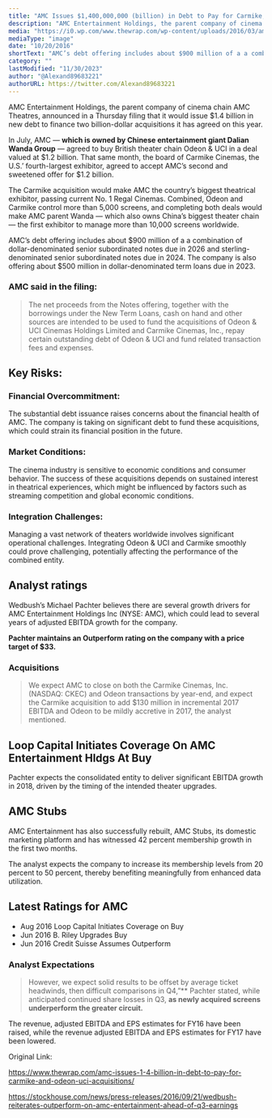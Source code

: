 ```yaml
---
title: "AMC Issues $1,400,000,000 (billion) in Debt to Pay for Carmike, Odeon Acquisitions"
description: "AMC Entertainment Holdings, the parent company of cinema chain AMC Theatres, announced in a Thursday filing that it would issue $1.4 billion in new debt to finance two billion-dollar acquisitions it has agreed on this year."
media: "https://i0.wp.com/www.thewrap.com/wp-content/uploads/2016/03/amc-theatres.jpg?w=617&ssl=1"
mediaType: "image"
date: "10/20/2016"
shortText: "AMC’s debt offering includes about $900 million of a a combination of dollar-denominated senior subordinated notes due in 2026 and sterling-denominated senior subordinated notes due in 2024. The company is also offering about $500 million in dollar-denominated term loans due in 2023.he acquisitions aim to position Wanda, the chinese parent company of AMC, as the first exhibitor to manage over 10,000 screens globally."
category: ""
lastModified: "11/30/2023"
author: "@Alexand89683221"
authorURL: https://twitter.com/Alexand89683221
---
```


AMC Entertainment Holdings, the parent company of cinema chain AMC Theatres, announced in a Thursday filing that it would issue $1.4 billion in new debt to finance two billion-dollar acquisitions it has agreed on this year.

In July, AMC — **which is owned by Chinese entertainment giant Dalian Wanda Group** — agreed to buy British theater chain Odeon & UCI in a deal valued at $1.2 billion. That same month, the board of Carmike Cinemas, the U.S.’ fourth-largest exhibitor, agreed to accept AMC’s second and sweetened offer for $1.2 billion.

The Carmike acquisition would make AMC the country’s biggest theatrical exhibitor, passing current No. 1 Regal Cinemas. Combined, Odeon and Carmike control more than 5,000 screens, and completing both deals would make AMC parent Wanda — which also owns China’s biggest theater chain — the first exhibitor to manage more than 10,000 screens worldwide.

AMC’s debt offering includes about $900 million of a a combination of dollar-denominated senior subordinated notes due in 2026 and sterling-denominated senior subordinated notes due in 2024. The company is also offering about $500 million in dollar-denominated term loans due in 2023.

### AMC said in the filing:

>The net proceeds from the Notes offering, together with the borrowings under the New Term Loans, cash on hand and other sources are intended to be used to fund the acquisitions of Odeon & UCI Cinemas Holdings Limited and Carmike Cinemas, Inc., repay certain outstanding debt of Odeon & UCI and fund related transaction fees and expenses.

## Key Risks:

### Financial Overcommitment: 

The substantial debt issuance raises concerns about the financial health of AMC. The company is taking on significant debt to fund these acquisitions, which could strain its financial position in the future.

### Market Conditions: 

The cinema industry is sensitive to economic conditions and consumer behavior. The success of these acquisitions depends on sustained interest in theatrical experiences, which might be influenced by factors such as streaming competition and global economic conditions.

### Integration Challenges: 

Managing a vast network of theaters worldwide involves significant operational challenges. Integrating Odeon & UCI and Carmike smoothly could prove challenging, potentially affecting the performance of the combined entity.

## Analyst ratings

Wedbush’s Michael Pachter believes there are several growth drivers for AMC Entertainment Holdings Inc (NYSE: AMC), which could lead to several years of adjusted EBITDA growth for the company.

**Pachter maintains an Outperform rating on the company with a price target of $33.**

### Acquisitions

>We expect AMC to close on both the Carmike Cinemas, Inc. (NASDAQ: CKEC) and Odeon transactions by year-end, and expect the Carmike acquisition to add $130 million in incremental 2017 EBITDA and Odeon to be mildly accretive in 2017, the analyst mentioned.

## Loop Capital Initiates Coverage On AMC Entertainment Hldgs At Buy

Pachter expects the consolidated entity to deliver significant EBITDA growth in 2018, driven by the timing of the intended theater upgrades.

## AMC Stubs

AMC Entertainment has also successfully rebuilt, AMC Stubs, its domestic marketing platform and has witnessed 42 percent membership growth in the first two months.

The analyst expects the company to increase its membership levels from 20 percent to 50 percent, thereby benefiting meaningfully from enhanced data utilization.

## Latest Ratings for AMC

- Aug 2016	Loop Capital	Initiates   Coverage on	Buy
- Jun 2016	B. Riley	    Upgrades		        Buy
- Jun 2016	Credit Suisse	Assumes		            Outperform

### Analyst Expectations

>However, we expect solid results to be offset by average ticket headwinds, then difficult comparisons in Q4,”** Pachter stated, while anticipated continued share losses in Q3, **as newly acquired screens underperform the greater circuit.**

The revenue, adjusted EBITDA and EPS estimates for FY16 have been raised, while the revenue adjusted EBITDA and EPS estimates for FY17 have been lowered.

Original Link:

https://www.thewrap.com/amc-issues-1-4-billion-in-debt-to-pay-for-carmike-and-odeon-uci-acquisitions/

https://stockhouse.com/news/press-releases/2016/09/21/wedbush-reiterates-outperform-on-amc-entertainment-ahead-of-q3-earnings